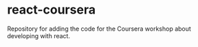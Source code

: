 # react-coursera
Repository for adding the code for the Coursera workshop about developing with react.
